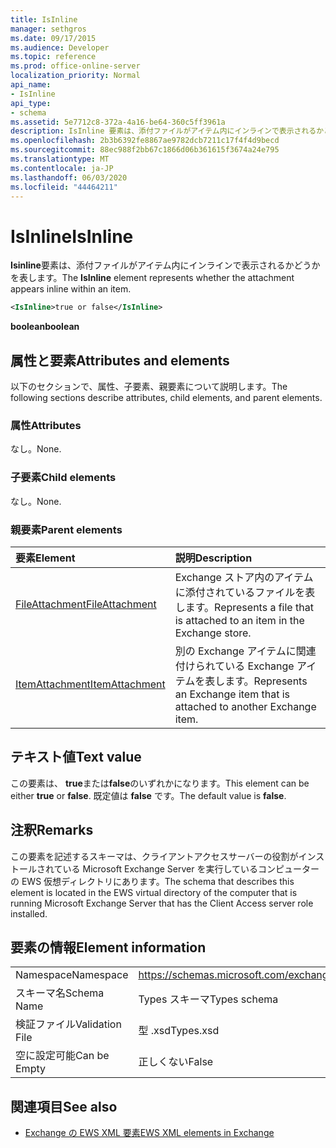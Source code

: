 ```yaml
---
title: IsInline
manager: sethgros
ms.date: 09/17/2015
ms.audience: Developer
ms.topic: reference
ms.prod: office-online-server
localization_priority: Normal
api_name:
- IsInline
api_type:
- schema
ms.assetid: 5e7712c8-372a-4a16-be64-360c5ff3961a
description: IsInline 要素は、添付ファイルがアイテム内にインラインで表示されるかどうかを表します。
ms.openlocfilehash: 2b3b6392fe8867ae9782dcb7211c17f4f4d9becd
ms.sourcegitcommit: 88ec988f2bb67c1866d06b361615f3674a24e795
ms.translationtype: MT
ms.contentlocale: ja-JP
ms.lasthandoff: 06/03/2020
ms.locfileid: "44464211"
---
```

# <a name="isinline"></a><span data-ttu-id="431de-103">IsInline</span><span class="sxs-lookup"><span data-stu-id="431de-103">IsInline</span></span>

<span data-ttu-id="431de-104">**Isinline**要素は、添付ファイルがアイテム内にインラインで表示されるかどうかを表します。</span><span class="sxs-lookup"><span data-stu-id="431de-104">The **IsInline** element represents whether the attachment appears inline within an item.</span></span> 
  
```xml
<IsInline>true or false</IsInline>
```

 <span data-ttu-id="431de-105">**boolean**</span><span class="sxs-lookup"><span data-stu-id="431de-105">**boolean**</span></span>
## <a name="attributes-and-elements"></a><span data-ttu-id="431de-106">属性と要素</span><span class="sxs-lookup"><span data-stu-id="431de-106">Attributes and elements</span></span>

<span data-ttu-id="431de-107">以下のセクションで、属性、子要素、親要素について説明します。</span><span class="sxs-lookup"><span data-stu-id="431de-107">The following sections describe attributes, child elements, and parent elements.</span></span>
  
### <a name="attributes"></a><span data-ttu-id="431de-108">属性</span><span class="sxs-lookup"><span data-stu-id="431de-108">Attributes</span></span>

<span data-ttu-id="431de-109">なし。</span><span class="sxs-lookup"><span data-stu-id="431de-109">None.</span></span>
  
### <a name="child-elements"></a><span data-ttu-id="431de-110">子要素</span><span class="sxs-lookup"><span data-stu-id="431de-110">Child elements</span></span>

<span data-ttu-id="431de-111">なし。</span><span class="sxs-lookup"><span data-stu-id="431de-111">None.</span></span>
  
### <a name="parent-elements"></a><span data-ttu-id="431de-112">親要素</span><span class="sxs-lookup"><span data-stu-id="431de-112">Parent elements</span></span>

|<span data-ttu-id="431de-113">**要素**</span><span class="sxs-lookup"><span data-stu-id="431de-113">**Element**</span></span>|<span data-ttu-id="431de-114">**説明**</span><span class="sxs-lookup"><span data-stu-id="431de-114">**Description**</span></span>|
|:-----|:-----|
|[<span data-ttu-id="431de-115">FileAttachment</span><span class="sxs-lookup"><span data-stu-id="431de-115">FileAttachment</span></span>](fileattachment.md) <br/> |<span data-ttu-id="431de-116">Exchange ストア内のアイテムに添付されているファイルを表します。</span><span class="sxs-lookup"><span data-stu-id="431de-116">Represents a file that is attached to an item in the Exchange store.</span></span>  <br/> |
|[<span data-ttu-id="431de-117">ItemAttachment</span><span class="sxs-lookup"><span data-stu-id="431de-117">ItemAttachment</span></span>](itemattachment.md) <br/> |<span data-ttu-id="431de-118">別の Exchange アイテムに関連付けられている Exchange アイテムを表します。</span><span class="sxs-lookup"><span data-stu-id="431de-118">Represents an Exchange item that is attached to another Exchange item.</span></span>  <br/> |
   
## <a name="text-value"></a><span data-ttu-id="431de-119">テキスト値</span><span class="sxs-lookup"><span data-stu-id="431de-119">Text value</span></span>

<span data-ttu-id="431de-120">この要素は、 **true**または**false**のいずれかになります。</span><span class="sxs-lookup"><span data-stu-id="431de-120">This element can be either **true** or **false**.</span></span> <span data-ttu-id="431de-121">既定値は **false** です。</span><span class="sxs-lookup"><span data-stu-id="431de-121">The default value is **false**.</span></span>
  
## <a name="remarks"></a><span data-ttu-id="431de-122">注釈</span><span class="sxs-lookup"><span data-stu-id="431de-122">Remarks</span></span>

<span data-ttu-id="431de-123">この要素を記述するスキーマは、クライアントアクセスサーバーの役割がインストールされている Microsoft Exchange Server を実行しているコンピューターの EWS 仮想ディレクトリにあります。</span><span class="sxs-lookup"><span data-stu-id="431de-123">The schema that describes this element is located in the EWS virtual directory of the computer that is running Microsoft Exchange Server that has the Client Access server role installed.</span></span>
  
## <a name="element-information"></a><span data-ttu-id="431de-124">要素の情報</span><span class="sxs-lookup"><span data-stu-id="431de-124">Element information</span></span>

|||
|:-----|:-----|
|<span data-ttu-id="431de-125">Namespace</span><span class="sxs-lookup"><span data-stu-id="431de-125">Namespace</span></span>  <br/> |https://schemas.microsoft.com/exchange/services/2006/types  <br/> |
|<span data-ttu-id="431de-126">スキーマ名</span><span class="sxs-lookup"><span data-stu-id="431de-126">Schema Name</span></span>  <br/> |<span data-ttu-id="431de-127">Types スキーマ</span><span class="sxs-lookup"><span data-stu-id="431de-127">Types schema</span></span>  <br/> |
|<span data-ttu-id="431de-128">検証ファイル</span><span class="sxs-lookup"><span data-stu-id="431de-128">Validation File</span></span>  <br/> |<span data-ttu-id="431de-129">型 .xsd</span><span class="sxs-lookup"><span data-stu-id="431de-129">Types.xsd</span></span>  <br/> |
|<span data-ttu-id="431de-130">空に設定可能</span><span class="sxs-lookup"><span data-stu-id="431de-130">Can be Empty</span></span>  <br/> |<span data-ttu-id="431de-131">正しくない</span><span class="sxs-lookup"><span data-stu-id="431de-131">False</span></span>  <br/> |
   
## <a name="see-also"></a><span data-ttu-id="431de-132">関連項目</span><span class="sxs-lookup"><span data-stu-id="431de-132">See also</span></span>



- [<span data-ttu-id="431de-133">Exchange の EWS XML 要素</span><span class="sxs-lookup"><span data-stu-id="431de-133">EWS XML elements in Exchange</span></span>](ews-xml-elements-in-exchange.md)

